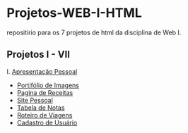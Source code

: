 # Projetos-WEB-I-HTML

repositirio para os 7 projetos de html da disciplina de Web I.

## Projetos I - VII

I. [Apresentação Pessoal](APRESENTA%C3%87%C3%83O%20PESSOAL/index.html)
- [Portifólio de Imagens](PORTF%C3%93LIO%20DE%20IMAGENS/index.html)
- [Pagina de Receitas](PAGINA%20DE%20RECEITAS/index.html)
- [Site Pessoal](SITE%20PESSOAL/index.html)
- [Tabela de Notas](TABELA%20DE%20NOTAS/index.html)
- [Roteiro de Viagens](ROTEIRO%20DE%20VIAGENS/index.html)
- [Cadastro de Usuário](CADASTRO%20DE%20USUARIO/index.html)
